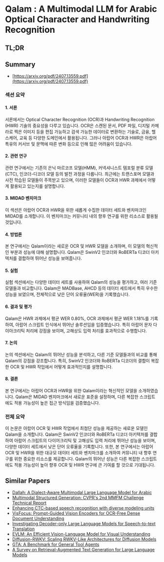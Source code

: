 # Qalam : A Multimodal LLM for Arabic Optical Character and Handwriting Recognition
## TL;DR
## Summary
- [https://arxiv.org/pdf/2407.13559.pdf](https://arxiv.org/pdf/2407.13559.pdf)

### 섹션 요약

#### 1. 서론
서론에서는 Optical Character Recognition (OCR)과 Handwriting Recognition (HWR) 기술의 중요성을 다루고 있습니다. OCR은 스캔된 문서, PDF 파일, 디지털 카메라로 찍은 이미지 등을 편집 가능하고 검색 가능한 데이터로 변환하는 기술로, 금융, 헬스케어, 교육 등 다양한 도메인에서 활용됩니다. 그러나 아랍어 OCR과 HWR은 아랍어 특유의 커서브 및 문맥에 따른 변화 등으로 인해 많은 어려움이 있습니다.

#### 2. 관련 연구
관련 연구에서는 기존의 은닉 마르코프 모델(HMM), 커넥셔니스트 템포럴 분류 모델(CTC), 인코더-디코더 모델 등의 발전 과정을 다룹니다. 최근에는 트랜스포머 모델과 사전 학습된 모델들이 주목받고 있으며, 이러한 모델들이 OCR과 HWR 과제에서 어떻게 활용되고 있는지를 설명합니다.

#### 3. MIDAD 벤치마크
이 섹션은 아랍어 OCR과 HWR을 위한 새롭게 수집한 데이터 세트와 벤치마크인 MIDAD를 소개합니다. 이 벤치마크는 커뮤니티 내의 향후 연구를 위한 리소스로 활용될 것입니다.

#### 4. 방법론
본 연구에서는 Qalam이라는 새로운 OCR 및 HWR 모델을 소개하며, 이 모델의 혁신적인 부분과 성능에 대해 설명합니다. Qalam은 SwinV2 인코더와 RoBERTa 디코더 아키텍처를 결합하여 뛰어난 성능을 보여줍니다.

#### 5. 실험
실험 섹션에서는 다양한 데이터 세트를 사용하여 Qalam의 성능을 평가하고, 여러 기준 모델들과 비교합니다. Qalam은 MADBase, AHCD 등의 데이터 세트에서 특히 우수한 성능을 보였으며, 전체적으로 낮은 단어 오류율(WER)을 기록했습니다.

#### 6. 결과 및 평가
Qalam은 HWR 과제에서 평균 WER 0.80%, OCR 과제에서 평균 WER 1.18%를 기록하여, 아랍어 스크립트 인식에서 뛰어난 솔루션임을 입증했습니다. 특히 아랍어 문자 다이아크리틱 처리에 강점을 보이며, 고해상도 입력 처리를 효과적으로 수행합니다.

#### 7. 논의
논의 섹션에서는 Qalam의 뛰어난 성능을 분석하고, 다른 기준 모델들과의 비교를 통해 Qalam의 강점을 강조합니다. 특히, SwinV2 인코더와 RoBERTa 디코더의 결합이 복잡한 OCR 및 HWR 작업에서 어떻게 효과적인지를 설명합니다.

#### 8. 결론
본 연구에서는 아랍어 OCR과 HWR을 위한 Qalam이라는 혁신적인 모델을 소개하였습니다. Qalam은 MIDAD 벤치마크에서 새로운 표준을 설정하며, 다른 복잡한 스크립트에도 적용 가능성이 높은 접근 방식임을 검증했습니다.

### 전체 요약
이 논문은 아랍어 OCR 및 HWR 작업에서 최첨단 성능을 제공하는 새로운 모델인 Qalam을 소개합니다. Qalam은 SwinV2 인코더와 RoBERTa 디코더 아키텍처를 결합하여 아랍어 스크립트의 다이어크리틱 및 고해상도 입력 처리에 뛰어난 성능을 보이며, 다양한 데이터 세트에서 낮은 단어 오류율을 기록합니다. 또한, 본 연구에서는 아랍어 OCR 및 HWR을 위한 대규모 데이터 세트와 벤치마크를 소개하여 커뮤니티 내 향후 연구를 위한 중요한 리소스를 제공합니다. Qalam의 뛰어난 성능은 다른 복잡한 스크립트에도 적용 가능성이 높아 향후 OCR 및 HWR 연구에 큰 기여를 할 것으로 기대됩니다.

## Similar Papers
- [Dallah: A Dialect-Aware Multimodal Large Language Model for Arabic](2407.18129.md)
- [Multimodal Structured Generation: CVPR's 2nd MMFM Challenge Technical Report](2406.11403.md)
- [Enhancing CTC-based speech recognition with diverse modeling units](2406.03274.md)
- [VisFocus: Prompt-Guided Vision Encoders for OCR-Free Dense Document Understanding](2407.12594.md)
- [Investigating Decoder-only Large Language Models for Speech-to-text Translation](2407.03169.md)
- [EVLM: An Efficient Vision-Language Model for Visual Understanding](2407.14177.md)
- [Diffusion-RWKV: Scaling RWKV-Like Architectures for Diffusion Models](2404.04478.md)
- [GTA: A Benchmark for General Tool Agents](2407.08713.md)
- [A Survey on Retrieval-Augmented Text Generation for Large Language Models](2404.10981.md)
